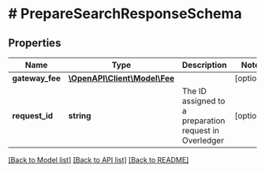 # # PrepareSearchResponseSchema

## Properties

Name | Type | Description | Notes
------------ | ------------- | ------------- | -------------
**gateway_fee** | [**\OpenAPI\Client\Model\Fee**](Fee.md) |  | [optional]
**request_id** | **string** | The ID assigned to a preparation request in Overledger | [optional]

[[Back to Model list]](../../README.md#models) [[Back to API list]](../../README.md#endpoints) [[Back to README]](../../README.md)
